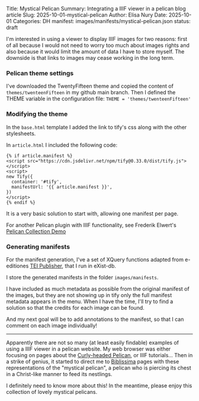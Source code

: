 Title: Mystical Pelican
Summary: Integrating a IIIF viewer in a pelican blog article
Slug: 2025-10-01-mystical-pelican
Author: Elisa Nury
Date: 2025-10-01
Categories: DH
manifest: images/manifests/mystical-pelican.json
status: draft


I'm interested in using a viewer to display IIIF images for two reasons: first of all because I would not need to worry too much about images rights and also because it would limit the amount of data I have to store myself. The downside is that links to images may cease working in the long term.

### Pelican theme settings
I've downloaded the TwentyFifteen theme and copied the content of `themes/twenteenFifteen` in my github main branch. Then I defined the THEME variable in the configuration file:
`THEME = 'themes/twenteenFifteen'`

### Modifying the theme
In the `base.html` template I added the link to tify's css along with the other stylesheets. 

In `article.html` I included the following code:
```
{% if article.manifest %}
<script src="https://cdn.jsdelivr.net/npm/tify@0.33.0/dist/tify.js"></script>
<script>
new Tify({
  container: '#tify',
  manifestUrl: '{{ article.manifest }}',
})
</script>
{% endif %}
```

It is a very basic solution to start with, allowing one manifest per page. 

For another Pelican plugin with IIIF functionality, see Frederik Elwert's [Pelican Collection Demo](https://github.com/frederik-elwert/pelican-collection-demo)

### Generating manifests

For the manifest generation, I've a set of XQuery functions adapted from e-editiones [TEI Publisher](https://teipublisher.com/exist/apps/tei-publisher/documentation/presentation-manifests), that I run in eXist-db.

I store the generated manifests in the folder `images/manifests`.

I have included as much metadata as possible from the original manifest of the images, but they are not showing up in tify only the full manifest metadata appears in the menu. When I have the time, I'll try to find a solution so that the credits for each image can be found.

And my next goal will be to add annotations to the manifest, so that I can comment on each image individually!

---

Apparently there are not so many (at least easily findable) examples of using a IIIF viewer in a pelican website. My web browser was either focusing on pages about the [Curly-headed Pelican](https://en.wikipedia.org/wiki/Dalmatian_pelican), or IIIF tutorials... Then in a strike of genius, it started to direct me to [Biblissima](https://portail.biblissima.fr/fr/bbma.view?q=p%C3%A9lican+mystique&vid=search-results) pages with these representations of the "mystical pelican", a pelican who is piercing its chest in a Christ-like manner to feed its nestlings.

I definitely need to know more about this! In the meantime, please enjoy this collection of lovely mystical pelicans.

<div id="tify" style="height: 650px"></div>





